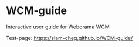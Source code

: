# WCM-guide
Interactive user guide for Weborama WCM

Test-page: https://slam-cheg.github.io/WCM-guide/
